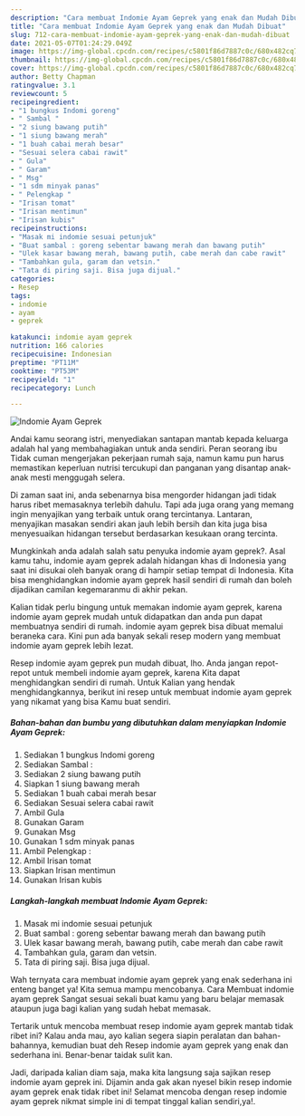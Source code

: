 ```yaml
---
description: "Cara membuat Indomie Ayam Geprek yang enak dan Mudah Dibuat"
title: "Cara membuat Indomie Ayam Geprek yang enak dan Mudah Dibuat"
slug: 712-cara-membuat-indomie-ayam-geprek-yang-enak-dan-mudah-dibuat
date: 2021-05-07T01:24:29.049Z
image: https://img-global.cpcdn.com/recipes/c5801f86d7887c0c/680x482cq70/indomie-ayam-geprek-foto-resep-utama.jpg
thumbnail: https://img-global.cpcdn.com/recipes/c5801f86d7887c0c/680x482cq70/indomie-ayam-geprek-foto-resep-utama.jpg
cover: https://img-global.cpcdn.com/recipes/c5801f86d7887c0c/680x482cq70/indomie-ayam-geprek-foto-resep-utama.jpg
author: Betty Chapman
ratingvalue: 3.1
reviewcount: 5
recipeingredient:
- "1 bungkus Indomi goreng"
- " Sambal "
- "2 siung bawang putih"
- "1 siung bawang merah"
- "1 buah cabai merah besar"
- "Sesuai selera cabai rawit"
- " Gula"
- " Garam"
- " Msg"
- "1 sdm minyak panas"
- " Pelengkap "
- "Irisan tomat"
- "Irisan mentimun"
- "Irisan kubis"
recipeinstructions:
- "Masak mi indomie sesuai petunjuk"
- "Buat sambal : goreng sebentar bawang merah dan bawang putih"
- "Ulek kasar bawang merah, bawang putih, cabe merah dan cabe rawit"
- "Tambahkan gula, garam dan vetsin."
- "Tata di piring saji. Bisa juga dijual."
categories:
- Resep
tags:
- indomie
- ayam
- geprek

katakunci: indomie ayam geprek 
nutrition: 166 calories
recipecuisine: Indonesian
preptime: "PT11M"
cooktime: "PT53M"
recipeyield: "1"
recipecategory: Lunch

---
```



![Indomie Ayam Geprek](https://img-global.cpcdn.com/recipes/c5801f86d7887c0c/680x482cq70/indomie-ayam-geprek-foto-resep-utama.jpg)

Andai kamu seorang istri, menyediakan santapan mantab kepada keluarga adalah hal yang membahagiakan untuk anda sendiri. Peran seorang ibu Tidak cuman mengerjakan pekerjaan rumah saja, namun kamu pun harus memastikan keperluan nutrisi tercukupi dan panganan yang disantap anak-anak mesti menggugah selera.

Di zaman  saat ini, anda sebenarnya bisa mengorder hidangan jadi tidak harus ribet memasaknya terlebih dahulu. Tapi ada juga orang yang memang ingin menyajikan yang terbaik untuk orang tercintanya. Lantaran, menyajikan masakan sendiri akan jauh lebih bersih dan kita juga bisa menyesuaikan hidangan tersebut berdasarkan kesukaan orang tercinta. 



Mungkinkah anda adalah salah satu penyuka indomie ayam geprek?. Asal kamu tahu, indomie ayam geprek adalah hidangan khas di Indonesia yang saat ini disukai oleh banyak orang di hampir setiap tempat di Indonesia. Kita bisa menghidangkan indomie ayam geprek hasil sendiri di rumah dan boleh dijadikan camilan kegemaranmu di akhir pekan.

Kalian tidak perlu bingung untuk memakan indomie ayam geprek, karena indomie ayam geprek mudah untuk didapatkan dan anda pun dapat membuatnya sendiri di rumah. indomie ayam geprek bisa dibuat memalui beraneka cara. Kini pun ada banyak sekali resep modern yang membuat indomie ayam geprek lebih lezat.

Resep indomie ayam geprek pun mudah dibuat, lho. Anda jangan repot-repot untuk membeli indomie ayam geprek, karena Kita dapat menghidangkan sendiri di rumah. Untuk Kalian yang hendak menghidangkannya, berikut ini resep untuk membuat indomie ayam geprek yang nikamat yang bisa Kamu buat sendiri.

<!--inarticleads1-->

##### Bahan-bahan dan bumbu yang dibutuhkan dalam menyiapkan Indomie Ayam Geprek:

1. Sediakan 1 bungkus Indomi goreng
1. Sediakan  Sambal :
1. Sediakan 2 siung bawang putih
1. Siapkan 1 siung bawang merah
1. Sediakan 1 buah cabai merah besar
1. Sediakan Sesuai selera cabai rawit
1. Ambil  Gula
1. Gunakan  Garam
1. Gunakan  Msg
1. Gunakan 1 sdm minyak panas
1. Ambil  Pelengkap :
1. Ambil Irisan tomat
1. Siapkan Irisan mentimun
1. Gunakan Irisan kubis




<!--inarticleads2-->

##### Langkah-langkah membuat Indomie Ayam Geprek:

1. Masak mi indomie sesuai petunjuk
1. Buat sambal : goreng sebentar bawang merah dan bawang putih
1. Ulek kasar bawang merah, bawang putih, cabe merah dan cabe rawit
1. Tambahkan gula, garam dan vetsin.
1. Tata di piring saji. Bisa juga dijual.




Wah ternyata cara membuat indomie ayam geprek yang enak sederhana ini enteng banget ya! Kita semua mampu mencobanya. Cara Membuat indomie ayam geprek Sangat sesuai sekali buat kamu yang baru belajar memasak ataupun juga bagi kalian yang sudah hebat memasak.

Tertarik untuk mencoba membuat resep indomie ayam geprek mantab tidak ribet ini? Kalau anda mau, ayo kalian segera siapin peralatan dan bahan-bahannya, kemudian buat deh Resep indomie ayam geprek yang enak dan sederhana ini. Benar-benar taidak sulit kan. 

Jadi, daripada kalian diam saja, maka kita langsung saja sajikan resep indomie ayam geprek ini. Dijamin anda gak akan nyesel bikin resep indomie ayam geprek enak tidak ribet ini! Selamat mencoba dengan resep indomie ayam geprek nikmat simple ini di tempat tinggal kalian sendiri,ya!.


